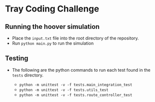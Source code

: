 # Tray Coding Challenge

## Running the hoover simulation

- Place the `input.txt` file into the root directory of the repository.
- Run `python main.py` to run the simulation

## Testing

- The following are the python commands to run each test found in the `tests` directory.

  - `python -m unittest -v -f tests.main_integration_test`
  - `python -m unittest -v -f tests.utils_test`
  - `python -m unittest -v -f tests.route_controller_test`
